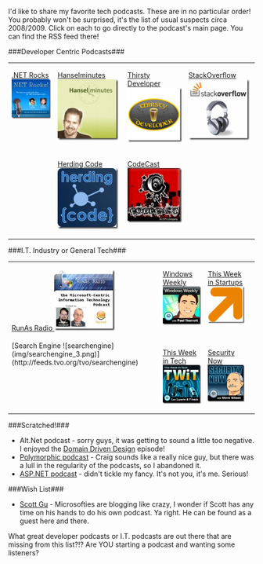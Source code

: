 <!--{Title:"Podcast Favorites", PublishedOn:"2009-06-14T18:34:00", Intro:"I'd like to share my favorite tech podcasts. These are in no particular order! You probably won't be"} -->

I'd like to share my favorite tech podcasts. These are in no particular order! You probably won't be surprised, it's the list of usual suspects circa 2008/2009. Click on each to go directly to the podcast's main page. You can find the RSS feed there!

###Developer Centric Podcasts###
  <table border="0" cellspacing="3" cellpadding="3" width="100%">
    <tbody>
      <tr>
        <td valign="top">
  
[.NET Rocks ![itunes_dnr](img/itunes_dnr_5.jpg)](http://www.dotnetrocks.com/)
      
</td><td valign="top">
  
[Hanselminutes              ![itunes_hanselminutes](img/itunes_hanselminutes_5.jpg)](http://hanselminutes.com/)
      
</td><td valign="top">
 
[Thirsty Developer              ![ThirstyDeveloper](img/ThirstyDeveloper_5.png)](http://www.thirstydeveloper.com/)
      
</td>
<td valign="top">
  
[StackOverflow              ![stackoverflow](img/stackoverflow_5.png)](http://blog.stackoverflow.com/)
      
</td>
</tr>
<tr>
<td valign="top">
</td>
 <td valign="top">
  
[Herding Code              ![herdingcode](img/herdingcode_5.jpg)](http://herdingcode.com/)
 </td>
<td valign="top">
  
[CodeCast              ![codecast](img/codecast_5.jpg)](http://www.code-magazine.com/codecast/)

</td>
<td valign="top"></td>
</tr>
    </tbody>
  </table>

###I.T. Industry or General Tech###
  <table border="0" cellspacing="3" cellpadding="3" width="100%">
    <tbody>
  <tr>
  <td valign="top">
  
[RunAs Radio              ![itunes_runasradio](img/itunes_runasradio_5.jpg)](http://www.runasradio.com/)
      
</td>
<td valign="top">
  
[Windows Weekly              ![windowsweekly](img/windowsweekly_5.jpg)](http://twit.tv/ww)
      
</td>
<td valign="top">
  
[This Week in Startups              ![twist](img/twist_5.png)](http://thisweekinstartups.com/)
      
 </td>
<td valign="top">
          
</td>
</tr>
<tr><td valign="top">
[Search Engine              ![searchengine](img/searchengine_3.png)](http://feeds.tvo.org/tvo/searchengine)
      
</td>
<td valign="top">
  
[This Week in Tech              ![twit](img/twit_5.jpg)](http://twit.tv/twit)
      
</td><td valign="top">
  
[Security Now              ![securitynow](img/securitynow_5.jpg)](http://twit.tv/sn)
      
</td>
<td valign="top"></td>
</tr>
</tbody>
  </table>

###Scratched!###

* Alt.Net podcast - sorry guys, it was getting to sound a little too negative. I enjoyed the [Domain Driven Design](www.altnetpodcast.com/episodes/15-domain-driven-design) episode! 
* [Polymorphic podcast](polymorphicpodcast.com) - Craig sounds like a really nice guy, but there was a lull in the regularity of the podcasts, so I abandoned it. 
* [ASP.NET podcast](aspnetpodcast.com) - didn't tickle my fancy. It's not you, it's me. Serious! 

###Wish List###

* [Scott Gu](http://weblogs.asp.net/scottgu) -  Microsofties are blogging like crazy, I wonder if Scott has any time on his hands to do his own podcast. Ya right. He can be found as a guest here and there. 

What great developer podcasts or I.T. podcasts are out there that are missing from this list?!? Are YOU starting a podcast and wanting some listeners?  
